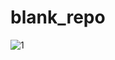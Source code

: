 # blank_repo
![1](https://user-images.githubusercontent.com/108268587/186201668-7b4a71b2-3363-407b-8800-aa35b07482cb.JPG)

